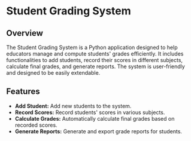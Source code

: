# Student Grading System

## Overview

The Student Grading System is a Python application designed to help educators manage and compute students' grades efficiently. It includes functionalities to add students, record their scores in different subjects, calculate final grades, and generate reports. The system is user-friendly and designed to be easily extendable.

## Features

- **Add Student:** Add new students to the system.
- **Record Scores:** Record students' scores in various subjects.
- **Calculate Grades:** Automatically calculate final grades based on recorded scores.
- **Generate Reports:** Generate and export grade reports for students.
